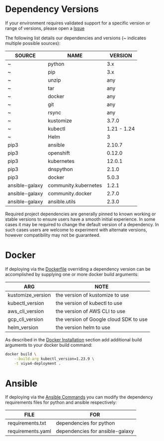 # Dependency Versions

If your environment requires validated support for a specific version or range of versions, please open a [Issue](https://github.com/sassoftware/viya4-deployment/issues)

The following list details our dependencies and versions (~ indicates multiple possible sources):

| SOURCE | NAME | VERSION |
| --- | --- | --- |
| ~ | python | 3.x |
| ~ | pip | 3.x |
| ~ | unzip | any |
| ~ | tar | any |
| ~ | docker | any |
| ~ | git | any |
| ~ | rsync | any |
| ~ | kustomize | 3.7.0 |
| ~ | kubectl | 1.21 - 1.24 |
| ~ | Helm | 3 |
| pip3 | ansible | 2.10.7 |
| pip3 | openshift | 0.12.0 |
| pip3 | kubernetes | 12.0.1 |
| pip3 | dnspython | 2.1.0 |
| pip3 | docker | 5.0.3 |
| ansible-galaxy | community.kubernetes | 1.2.1 |
| ansible-galaxy | community.docker | 2.7.0 |
| ansible-galaxy | ansible.utils | 2.3.0 |

Required project dependencies are generally pinned to known working or stable versions to ensure users have a smooth initial experience. In some cases it may be required to change the default version of a dependency. In such cases users are welcome to experiment with alternate versions, however compatibility may not be guaranteed.

# Docker

If deploying via the [Dockerfile](../../Dockerfile) overriding a dependency version can be accomplished by supplying one or more docker build arguments:

| ARG | NOTE |
| --- | --- |
| kustomize_version | the version of kustomize to use |
| kubectl_version | the version of kubectl to use |
| aws_cli_version | the version of AWS CLI to use |
| gcp_cli_version | the version of Google cloud SDK to use |
| helm_version | the version helm to use |

As described in the [Docker Installation](./DockerUsage.md) section add additional build arguments to your docker build command:

```bash
docker build \
	--build-arg kubectl_version=1.23.9 \
	-t viya4-deployment .
```

# Ansible

If deploying via the [Ansible Commands](./AnsibleUsage.md) you can modify the dependency requirements files for python and ansible respectively:

| FILE | FOR |
| --- | --- |
| requirements.txt | dependencies for python |
| requirements.yaml | dependencies for ansible-galaxy |
